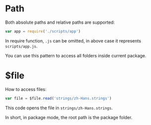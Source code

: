 # Path

Both absolute paths and relative paths are supported:

```js
var app = require('./scripts/app')
```

In require function, `.js` can be omitted, in above case it represents `scripts/app.js`.

You can use this pattern to access all folders inside current package.

# $file

How to access files:

```js
var file = $file.read('strings/zh-Hans.strings')
```

This code opens the file in `strings/zh-Hans.strings`.

In short, in package mode, the root path is the package folder.